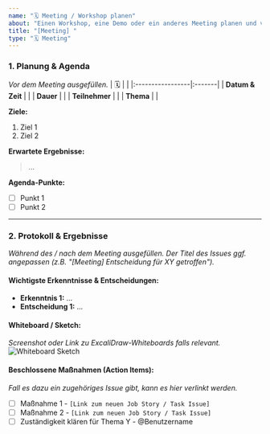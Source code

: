 ```yaml
---
name: "🗓️ Meeting / Workshop planen"
about: "Einen Workshop, eine Demo oder ein anderes Meeting planen und vorbereiten."
title: "[Meeting] "
type: "🗓️ Meeting"
---
```


### 1. Planung & Agenda

*Vor dem Meeting ausgefüllen.*
| 🗓️                |       |
|:-----------------|:-------|
| **Datum & Zeit** |        |
| **Dauer**   |        |
| **Teilnehmer**   |        |
| **Thema**        |        |

**Ziele:**
1. Ziel 1
2. Ziel 2

**Erwartete Ergebnisse:**
> ...

**Agenda-Punkte:**
- [ ] Punkt 1
- [ ] Punkt 2

---

### 2. Protokoll & Ergebnisse

*Während des / nach dem Meeting ausgefüllen. Der Titel des Issues ggf. angepassen (z.B. "[Meeting] Entscheidung für XY getroffen").*

#### Wichtigste Erkenntnisse & Entscheidungen:
- **Erkenntnis 1:** ...
- **Entscheidung 1:** ...

#### Whiteboard / Sketch:
*Screenshot oder Link zu ExcaliDraw-Whiteboards falls relevant.*
![Whiteboard Sketch](LINK_ZUM_BILD.png)

#### Beschlossene Maßnahmen (Action Items):
*Fall es dazu ein zugehöriges Issue gibt, kann es hier verlinkt werden.*

- [ ] Maßnahme 1 - `[Link zum neuen Job Story / Task Issue]`
- [ ] Maßnahme 2 - `[Link zum neuen Job Story / Task Issue]`
- [ ] Zuständigkeit klären für Thema Y - @Benutzername
